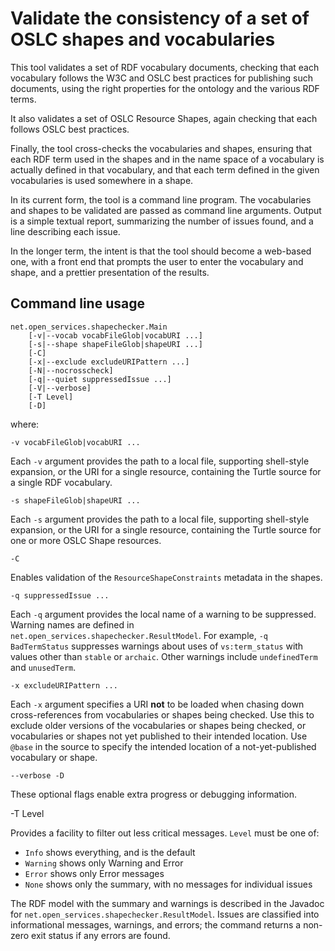 Validate the consistency of a set of OSLC shapes and vocabularies
=================================================================

This tool validates a set of RDF vocabulary documents, checking that each vocabulary follows the W3C and OSLC
best practices for publishing such documents, using the right properties for the ontology and the various RDF terms.

It also validates a set of OSLC Resource Shapes, again checking that each follows OSLC best practices.

Finally, the tool cross-checks the vocabularies and shapes, ensuring that each RDF term used in the shapes and in the name space
of a vocabulary is actually defined in that vocabulary, and that each term defined in the given vocabularies is used somewhere in a shape.

In its current form, the tool is a command line program. The vocabularies and shapes to be validated are passed as command line arguments.
Output is a simple textual report, summarizing the number of issues found, and a line describing each issue.

In the longer term, the intent is that the tool should become a web-based one,
with a front end that prompts the user to enter the vocabulary and shape,
and a prettier presentation of the results.

Command line usage
------------------

    net.open_services.shapechecker.Main
        [-v|--vocab vocabFileGlob|vocabURI ...]
        [-s|--shape shapeFileGlob|shapeURI ...]
        [-C]
        [-x|--exclude excludeURIPattern ...]
        [-N|--nocrosscheck]
        [-q|--quiet suppressedIssue ...]
        [-V|--verbose]
        [-T Level]
        [-D]

where:

    -v vocabFileGlob|vocabURI ...

Each `-v` argument provides the path to a local file, supporting shell-style expansion,
or the URI for a single resource,
containing the Turtle source for a single RDF vocabulary.

    -s shapeFileGlob|shapeURI ...

Each `-s` argument provides the path to a local file, supporting shell-style expansion,
or the URI for a single resource,
containing the Turtle source for one or more OSLC Shape resources.

    -C

Enables validation of the `ResourceShapeConstraints` metadata in the shapes.

    -q suppressedIssue ...

Each `-q` argument provides the local name of a warning to be suppressed.
Warning names are defined in `net.open_services.shapechecker.ResultModel`.
For example, `-q BadTermStatus` suppresses warnings about uses of
`vs:term_status` with values other than `stable` or `archaic`. Other warnings include
`undefinedTerm` and `unusedTerm`.

    -x excludeURIPattern ...

Each `-x` argument specifies a URI **not** to be loaded when chasing down cross-references
from vocabularies or shapes being checked. Use this to exclude older versions of the
vocabularies or shapes being checked, or vocabularies or shapes not yet published to
their intended location. Use `@base` in the source to specify the intended location
of a not-yet-published vocabulary or shape.

    --verbose -D

These optional flags enable extra progress or debugging information.

   -T Level
 
Provides a facility to filter out less critical messages. `Level` must be one of: 

- `Info` shows everything, and is the default
- `Warning` shows only Warning and Error
- `Error` shows only Error messages
- `None` shows only the summary, with no messages for individual issues

The RDF model with the summary and warnings is described in the Javadoc for `net.open_services.shapechecker.ResultModel`.
Issues are classified into informational messages, warnings, and errors;
the command returns a non-zero exit status if any errors are found.

